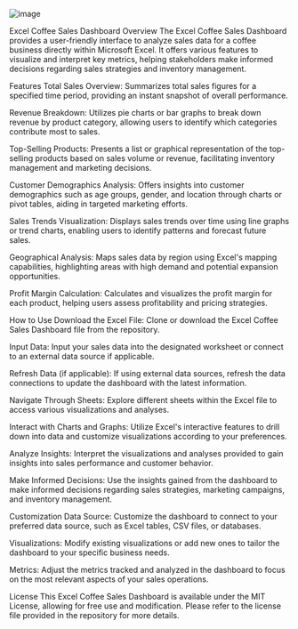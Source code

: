 ![image](https://github.com/mubashir6u/Excel_Dashboards/assets/Coffee.PNG)

Excel Coffee Sales Dashboard
Overview
The Excel Coffee Sales Dashboard provides a user-friendly interface to analyze sales data for a coffee business directly within Microsoft Excel. It offers various features to visualize and interpret key metrics, helping stakeholders make informed decisions regarding sales strategies and inventory management.

Features
Total Sales Overview: Summarizes total sales figures for a specified time period, providing an instant snapshot of overall performance.

Revenue Breakdown: Utilizes pie charts or bar graphs to break down revenue by product category, allowing users to identify which categories contribute most to sales.

Top-Selling Products: Presents a list or graphical representation of the top-selling products based on sales volume or revenue, facilitating inventory management and marketing decisions.

Customer Demographics Analysis: Offers insights into customer demographics such as age groups, gender, and location through charts or pivot tables, aiding in targeted marketing efforts.

Sales Trends Visualization: Displays sales trends over time using line graphs or trend charts, enabling users to identify patterns and forecast future sales.

Geographical Analysis: Maps sales data by region using Excel's mapping capabilities, highlighting areas with high demand and potential expansion opportunities.

Profit Margin Calculation: Calculates and visualizes the profit margin for each product, helping users assess profitability and pricing strategies.

How to Use
Download the Excel File: Clone or download the Excel Coffee Sales Dashboard file from the repository.

Input Data: Input your sales data into the designated worksheet or connect to an external data source if applicable.

Refresh Data (if applicable): If using external data sources, refresh the data connections to update the dashboard with the latest information.

Navigate Through Sheets: Explore different sheets within the Excel file to access various visualizations and analyses.

Interact with Charts and Graphs: Utilize Excel's interactive features to drill down into data and customize visualizations according to your preferences.

Analyze Insights: Interpret the visualizations and analyses provided to gain insights into sales performance and customer behavior.

Make Informed Decisions: Use the insights gained from the dashboard to make informed decisions regarding sales strategies, marketing campaigns, and inventory management.

Customization
Data Source: Customize the dashboard to connect to your preferred data source, such as Excel tables, CSV files, or databases.

Visualizations: Modify existing visualizations or add new ones to tailor the dashboard to your specific business needs.

Metrics: Adjust the metrics tracked and analyzed in the dashboard to focus on the most relevant aspects of your sales operations.

License
This Excel Coffee Sales Dashboard is available under the MIT License, allowing for free use and modification. Please refer to the license file provided in the repository for more details.
